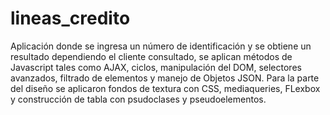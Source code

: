 # lineas_credito

Aplicación donde se ingresa un número de identificación y se obtiene un resultado dependiendo el cliente consultado, se aplican métodos de Javascript tales como AJAX, ciclos, manipulación del DOM, selectores avanzados, filtrado de elementos y manejo de Objetos JSON. Para la parte del diseño se aplicaron fondos de textura con CSS, mediaqueries, FLexbox y construcción de tabla con psudoclases y pseudoelementos.
